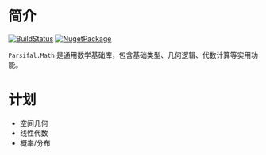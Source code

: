# 简介
[![BuildStatus](https://github.com/itachijames/Parsifal.Math/workflows/Build%20%26%20Test/badge.svg)](https://github.com/itachijames/Parsifal.Math/actions/workflows/build.yml) 
[![NugetPackage](https://img.shields.io/nuget/v/Parsifal.Math.svg)](https://www.nuget.org/packages/Parsifal.Math)  

`Parsifal.Math` 是通用数学基础库，包含基础类型、几何逻辑、代数计算等实用功能。


# 计划
- 空间几何
- 线性代数
- 概率/分布
